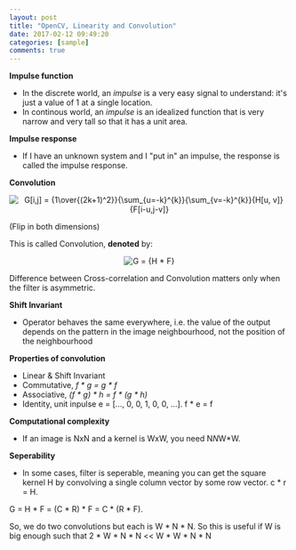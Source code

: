 ```yaml
---
layout: post
title: "OpenCV, Linearity and Convolution"
date: 2017-02-12 09:49:20
categories: [sample]
comments: true
---
```


**Impulse function**

- In the discrete world, an _impulse_ is a very easy signal to understand: it's just a value of 1 at a single location.
- In continous world, an _impulse_ is an idealized function that is very narrow and very tall so that it has a unit area.

**Impulse response**

- If I have an unknown system and I "put in" an impulse, the response is called the impulse response.

**Convolution**

<p align="center"><img align="center" src="https://tex.s2cms.ru/svg/G%5Bi%2Cj%5D%20%3D%20%7B1%5Cover%7B(2k%2B1)%5E2%7D%7D%7B%5Csum_%7Bu%3D-k%7D%5E%7Bk%7D%7D%7B%5Csum_%7Bv%3D-k%7D%5E%7Bk%7D%7D%7BH%5Bu%2C%20v%5D%7D%7BF%5Bi-u%2Cj-v%5D%7D" alt="G[i,j] = {1\over{(2k+1)^2}}{\sum_{u=-k}^{k}}{\sum_{v=-k}^{k}}{H[u, v]}{F[i-u,j-v]}" /></p>

(Flip in both dimensions)

This is called Convolution, **denoted** by:

<p align="center"><img align="center" src="https://tex.s2cms.ru/svg/G%20%3D%20%7BH%20*%20F%7D" alt="G = {H * F}" /></p>

Difference between Cross-correlation and Convolution matters only when the filter is asymmetric.

**Shift Invariant**

- Operator behaves the same everywhere, i.e. the value of the output depends on the pattern in the image neighbourhood, not the position of the neighbourhood

**Properties of convolution**

- Linear & Shift Invariant
- Commutative, _f * g = g * f_
- Associative, _(f * g) * h = f * (g * h)_
- Identity, 
      unit inpulse e = [..., 0, 0, 1, 0, 0, ...]. f * e = f

**Computational complexity**

- If an image is NxN and a kernel is WxW, you need N*N*W*W.

**Seperability**

- In some cases, filter is seperable, meaning you can get the square kernel H by convolving a single column vector by some row vector. c * r = H.

G = H * F = (C * R) * F = C * (R * F).

So, we do two convolutions but each is W * N * N. So this is useful if W is big enough such that 2 * W * N * N << W * W * N * N

